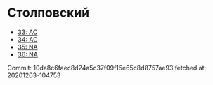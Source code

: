 # Столповский
- [33: AC](33.md)
- [34: AC](34.md)
- [35: NA](35.md)
- [36: NA](36.md)

Commit: 10da8c6faec8d24a5c37f09f15e65c8d8757ae93
 fetched at: 20201203-104753
